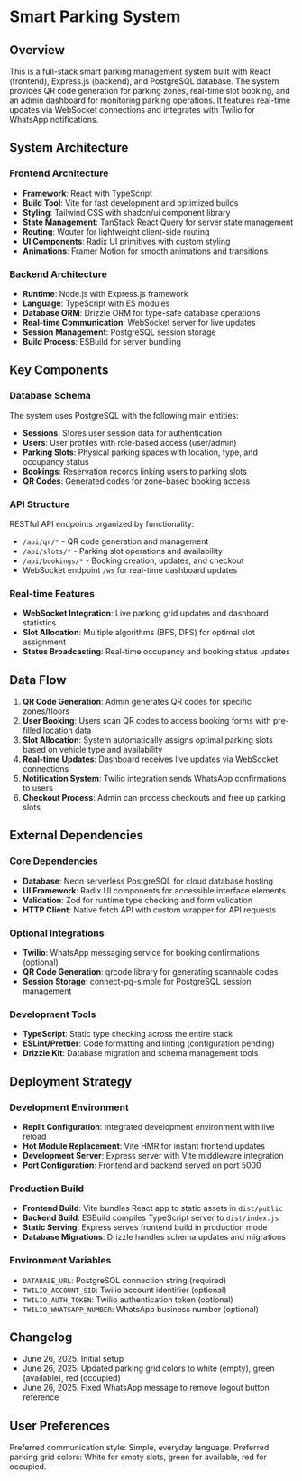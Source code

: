 # Smart Parking System

## Overview
This is a full-stack smart parking management system built with React (frontend), Express.js (backend), and PostgreSQL database. The system provides QR code generation for parking zones, real-time slot booking, and an admin dashboard for monitoring parking operations. It features real-time updates via WebSocket connections and integrates with Twilio for WhatsApp notifications.

## System Architecture

### Frontend Architecture
- **Framework**: React with TypeScript
- **Build Tool**: Vite for fast development and optimized builds
- **Styling**: Tailwind CSS with shadcn/ui component library
- **State Management**: TanStack React Query for server state management
- **Routing**: Wouter for lightweight client-side routing
- **UI Components**: Radix UI primitives with custom styling
- **Animations**: Framer Motion for smooth animations and transitions

### Backend Architecture
- **Runtime**: Node.js with Express.js framework
- **Language**: TypeScript with ES modules
- **Database ORM**: Drizzle ORM for type-safe database operations
- **Real-time Communication**: WebSocket server for live updates
- **Session Management**: PostgreSQL session storage
- **Build Process**: ESBuild for server bundling

## Key Components

### Database Schema
The system uses PostgreSQL with the following main entities:
- **Sessions**: Stores user session data for authentication
- **Users**: User profiles with role-based access (user/admin)
- **Parking Slots**: Physical parking spaces with location, type, and occupancy status
- **Bookings**: Reservation records linking users to parking slots
- **QR Codes**: Generated codes for zone-based booking access

### API Structure
RESTful API endpoints organized by functionality:
- `/api/qr/*` - QR code generation and management
- `/api/slots/*` - Parking slot operations and availability
- `/api/bookings/*` - Booking creation, updates, and checkout
- WebSocket endpoint `/ws` for real-time dashboard updates

### Real-time Features
- **WebSocket Integration**: Live parking grid updates and dashboard statistics
- **Slot Allocation**: Multiple algorithms (BFS, DFS) for optimal slot assignment
- **Status Broadcasting**: Real-time occupancy and booking status updates

## Data Flow

1. **QR Code Generation**: Admin generates QR codes for specific zones/floors
2. **User Booking**: Users scan QR codes to access booking forms with pre-filled location data
3. **Slot Allocation**: System automatically assigns optimal parking slots based on vehicle type and availability
4. **Real-time Updates**: Dashboard receives live updates via WebSocket connections
5. **Notification System**: Twilio integration sends WhatsApp confirmations to users
6. **Checkout Process**: Admin can process checkouts and free up parking slots

## External Dependencies

### Core Dependencies
- **Database**: Neon serverless PostgreSQL for cloud database hosting
- **UI Framework**: Radix UI components for accessible interface elements
- **Validation**: Zod for runtime type checking and form validation
- **HTTP Client**: Native fetch API with custom wrapper for API requests

### Optional Integrations
- **Twilio**: WhatsApp messaging service for booking confirmations (optional)
- **QR Code Generation**: qrcode library for generating scannable codes
- **Session Storage**: connect-pg-simple for PostgreSQL session management

### Development Tools
- **TypeScript**: Static type checking across the entire stack
- **ESLint/Prettier**: Code formatting and linting (configuration pending)
- **Drizzle Kit**: Database migration and schema management tools

## Deployment Strategy

### Development Environment
- **Replit Configuration**: Integrated development environment with live reload
- **Hot Module Replacement**: Vite HMR for instant frontend updates
- **Development Server**: Express server with Vite middleware integration
- **Port Configuration**: Frontend and backend served on port 5000

### Production Build
- **Frontend Build**: Vite bundles React app to static assets in `dist/public`
- **Backend Build**: ESBuild compiles TypeScript server to `dist/index.js`
- **Static Serving**: Express serves frontend build in production mode
- **Database Migrations**: Drizzle handles schema updates and migrations

### Environment Variables
- `DATABASE_URL`: PostgreSQL connection string (required)
- `TWILIO_ACCOUNT_SID`: Twilio account identifier (optional)
- `TWILIO_AUTH_TOKEN`: Twilio authentication token (optional)
- `TWILIO_WHATSAPP_NUMBER`: WhatsApp business number (optional)

## Changelog
- June 26, 2025. Initial setup
- June 26, 2025. Updated parking grid colors to white (empty), green (available), red (occupied)
- June 26, 2025. Fixed WhatsApp message to remove logout button reference

## User Preferences
Preferred communication style: Simple, everyday language.
Preferred parking grid colors: White for empty slots, green for available, red for occupied.
